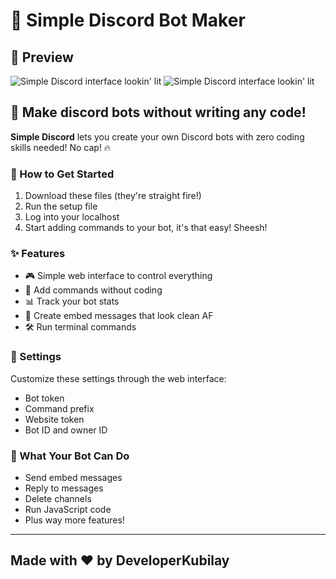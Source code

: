 # 🤖 Simple Discord Bot Maker

## 📸 Preview
<img src="https://i.imgur.com/UrVRTXq.png" alt="Simple Discord interface lookin' lit">
<img src="https://i.imgur.com/PYG9tPF.png" alt="Simple Discord interface lookin' lit">

## 💯 Make discord bots without writing any code!

**Simple Discord** lets you create your own Discord bots with zero coding skills needed! No cap! 🔥

### 🚀 How to Get Started

1. Download these files (they're straight fire!)
2. Run the setup file 
3. Log into your localhost
4. Start adding commands to your bot, it's that easy! Sheesh!

### ✨ Features

- 🎮 Simple web interface to control everything
- 🧩 Add commands without coding
- 📊 Track your bot stats
- 💬 Create embed messages that look clean AF
- 🛠️ Run terminal commands 

### 🔧 Settings

Customize these settings through the web interface:
- Bot token
- Command prefix
- Website token
- Bot ID and owner ID

### 💪 What Your Bot Can Do

- Send embed messages
- Reply to messages
- Delete channels
- Run JavaScript code
- Plus way more features!

---

## Made with ❤️ by DeveloperKubilay
